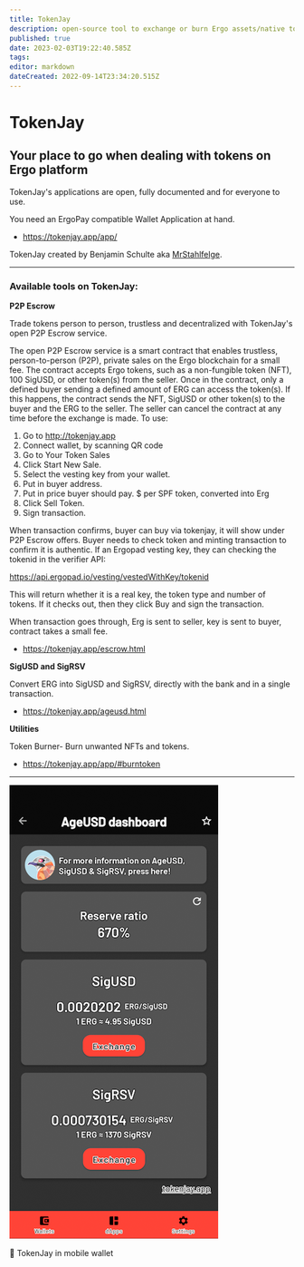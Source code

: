 ```yaml
---
title: TokenJay
description: open-source tool to exchange or burn Ergo assets/native tokens
published: true
date: 2023-02-03T19:22:40.585Z
tags: 
editor: markdown
dateCreated: 2022-09-14T23:34:20.515Z
---
```


# TokenJay
## Your place to go when dealing with tokens on Ergo platform
TokenJay's applications are open, fully documented and for everyone to use.

You need an ErgoPay compatible Wallet Application at hand.

- https://tokenjay.app/app/

TokenJay created by Benjamin Schulte aka [MrStahlfelge](https://github.com/MrStahlfelge). 


______
### Available tools on TokenJay:
**P2P Escrow**

Trade tokens person to person, trustless and decentralized with TokenJay's open P2P Escrow service.

The open P2P Escrow service is a smart contract that enables trustless, person-to-person (P2P), private sales on the Ergo blockchain for a small fee. The contract accepts Ergo tokens, such as a non-fungible token (NFT), 100 SigUSD, or other token(s) from the seller. Once in the contract, only a defined buyer sending a defined amount of ERG can access the token(s). If this happens, the contract sends the NFT, SigUSD or other token(s) to the buyer and the ERG to the seller. The seller can cancel the contract at any time before the exchange is made. To use:

1. Go to http://tokenjay.app
2. Connect wallet, by scanning QR code
3. Go to Your Token Sales
4. Click Start New Sale.
5. Select the vesting key from your wallet.
6. Put in buyer address.
7. Put in price buyer should pay. $ per SPF token, converted into Erg
8. Click Sell Token.
9. Sign transaction.

When transaction confirms, buyer can buy via tokenjay, it will show under P2P Escrow offers. Buyer needs to check token and minting transaction to confirm it is authentic. If an Ergopad vesting key, they can checking the tokenid in the verifier API:

https://api.ergopad.io/vesting/vestedWithKey/tokenid

This will return whether it is a real key, the token type and number of tokens. If it checks out, then they click Buy and sign the transaction.

When transaction goes through, Erg is sent to seller, key is sent to buyer, contract takes a small fee.

- https://tokenjay.app/escrow.html

**SigUSD and SigRSV** 

Convert ERG into SigUSD and SigRSV, directly with the bank and in a single transaction.
- https://tokenjay.app/ageusd.html

 **Utilities**

Token Burner- Burn unwanted NFTs and tokens.


- https://tokenjay.app/app/#burntoken

______
![tokenjay_mobilewallet_screenshot.png](/ergodapps/tokenjay_mobilewallet_screenshot.png)

🔼 TokenJay in mobile wallet 